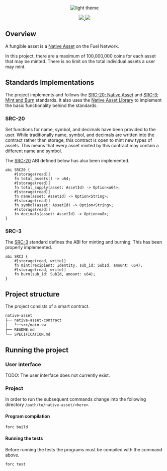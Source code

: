<p align="center">
    <picture>
        <source media="(prefers-color-scheme: dark)" srcset=".docs/native-asset-logo-dark-theme.png">
        <img alt="light theme" src=".docs/native-asset-logo-light-theme.png">
    </picture>
</p>

<p align="center">
    <a href="https://crates.io/crates/forc/0.60.0" alt="forc">
        <img src="https://img.shields.io/badge/forc-v0.60.0-orange" />
    </a>
    <a href="https://crates.io/crates/fuel-core/0.26.0" alt="fuel-core">
        <img src="https://img.shields.io/badge/fuel--core-v0.26.0-yellow" />
    </a>
</p>

## Overview

A fungible asset is a [Native Asset](https://docs.fuel.network/docs/sway/blockchain-development/native_assets) on the Fuel Network.

In this project, there are a maximum of 100,000,000 coins for each asset that may be minted. There is no limit on the total individual assets a user may mint.

## Standards Implementations

The project implements and follows the [SRC-20; Native Asset](https://docs.fuel.network/docs/sway-standards/src-20-native-asset/) and [SRC-3; Mint and Burn](https://docs.fuel.network/docs/sway-standards/src-3-minting-and-burning/) standards. It also uses the [Native Asset Library](https://docs.fuel.network/docs/sway-libs/asset/) to implement the basic functionality behind the standards.  

### SRC-20

Set functions for name, symbol, and decimals have been provided to the user. While traditionally name, symbol, and decimals are written into the contract rather than storage, this contract is open to mint new types of assets. This means that every asset minted by this contract may contain a different name and symbol. 

The [SRC-20](https://docs.fuel.network/docs/sway-standards/src-20-native-asset/) ABI defined below has also been implemented.

```sway
abi SRC20 {
    #[storage(read)]
    fn total_assets() -> u64;
    #[storage(read)]
    fn total_supply(asset: AssetId) -> Option<u64>;
    #[storage(read)]
    fn name(asset: AssetId) -> Option<String>;
    #[storage(read)]
    fn symbol(asset: AssetId) -> Option<String>;
    #[storage(read)]
    fn decimals(asset: AssetId) -> Option<u8>;
}
```

### SRC-3

The [SRC-3](https://docs.fuel.network/docs/sway-standards/src-3-minting-and-burning/) standard defines the ABI for minting and burning. This has been properly implemented.

```sway
abi SRC3 {
    #[storage(read, write)]
    fn mint(recipient: Identity, sub_id: SubId, amount: u64);
    #[storage(read, write)]
    fn burn(sub_id: SubId, amount: u64);
}
```

## Project structure

The project consists of a smart contract.

<!--Only show most important files e.g. script to run, build etc.-->

```sh
native-asset
├── native-asset-contract
│   └──src/main.sw
├── README.md
└── SPECIFICATION.md
```

## Running the project

### User interface

TODO: The user interface does not currently exist.

### Project

In order to run the subsequent commands change into the following directory `/path/to/native-asset/<here>`.

#### Program compilation

```bash
forc build
```

#### Running the tests

Before running the tests the programs must be compiled with the command above.

```bash
forc test 
```

